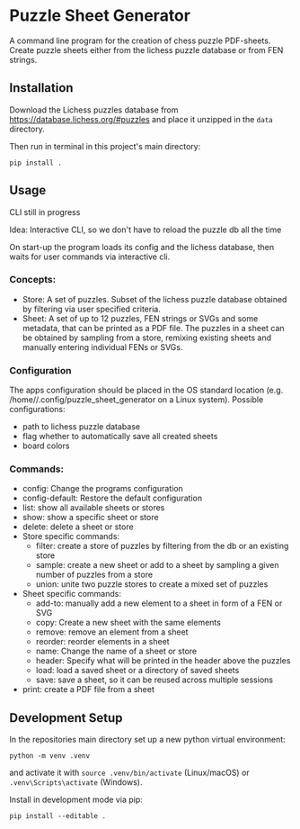 # Puzzle Sheet Generator

A command line program for the creation of chess puzzle PDF-sheets. 
Create puzzle sheets either from the lichess puzzle database or from FEN strings.

## Installation
Download the Lichess puzzles database from https://database.lichess.org/#puzzles and place it unzipped in the `data` directory.

Then run in terminal in this project's main directory:
```commandline
pip install .
```

## Usage

CLI still in progress

Idea: Interactive CLI, so we don't have to reload the puzzle db all the time

On start-up the program loads its config and the lichess database, then waits for user commands via interactive cli.

### Concepts:
- Store: A set of puzzles. Subset of the lichess puzzle database obtained by filtering via user specified criteria.
- Sheet: A set of up to 12 puzzles, FEN strings or SVGs and some metadata, that can be printed as a PDF file.
         The puzzles in a sheet can be obtained by sampling from a store, remixing existing sheets and manually entering individual FENs or SVGs.

### Configuration
The apps configuration should be placed in the OS standard location (e.g. /home/<user>/.config/puzzle_sheet_generator on a Linux system).
Possible configurations:
- path to lichess puzzle database
- flag whether to automatically save all created sheets
- board colors

### Commands:
- config: Change the programs configuration
- config-default: Restore the default configuration
- list: show all available sheets or stores
- show: show a specific sheet or store
- delete: delete a sheet or store
- Store specific commands:
  - filter: create a store of puzzles by filtering from the db or an existing store
  - sample: create a new sheet or add to a sheet by sampling a given number of puzzles from a store
  - union: unite two puzzle stores to create a mixed set of puzzles
- Sheet specific commands:
  - add-to: manually add a new element to a sheet in form of a FEN or SVG
  - copy: Create a new sheet with the same elements
  - remove: remove an element from a sheet
  - reorder: reorder elements in a sheet
  - name: Change the name of a sheet or store
  - header: Specify what will be printed in the header above the puzzles
  - load: load a saved sheet or a directory of saved sheets
  - save: save a sheet, so it can be reused across multiple sessions
- print: create a PDF file from a sheet

## Development Setup

In the repositories main directory set up a new python virtual environment:
```commandline
python -m venv .venv
```
and activate it with `source .venv/bin/activate` (Linux/macOS) or `.venv\Scripts\activate` (Windows).

Install in development mode via pip:
```commandline
pip install --editable .
```
